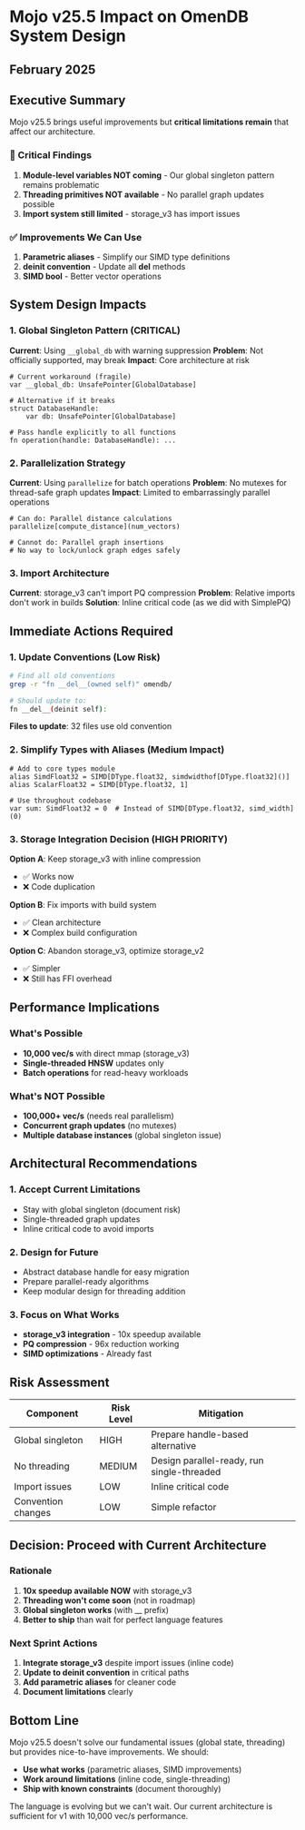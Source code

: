# Mojo v25.5 Impact on OmenDB System Design
## February 2025

## Executive Summary

Mojo v25.5 brings useful improvements but **critical limitations remain** that affect our architecture.

### 🚨 Critical Findings
1. **Module-level variables NOT coming** - Our global singleton pattern remains problematic
2. **Threading primitives NOT available** - No parallel graph updates possible
3. **Import system still limited** - storage_v3 has import issues

### ✅ Improvements We Can Use
1. **Parametric aliases** - Simplify our SIMD type definitions
2. **deinit convention** - Update all __del__ methods
3. **SIMD __bool__** - Better vector operations

## System Design Impacts

### 1. Global Singleton Pattern (CRITICAL)
**Current**: Using `__global_db` with warning suppression
**Problem**: Not officially supported, may break
**Impact**: Core architecture at risk

```mojo
# Current workaround (fragile)
var __global_db: UnsafePointer[GlobalDatabase]

# Alternative if it breaks
struct DatabaseHandle:
    var db: UnsafePointer[GlobalDatabase]
    
# Pass handle explicitly to all functions
fn operation(handle: DatabaseHandle): ...
```

### 2. Parallelization Strategy
**Current**: Using `parallelize` for batch operations
**Problem**: No mutexes for thread-safe graph updates
**Impact**: Limited to embarrassingly parallel operations

```mojo
# Can do: Parallel distance calculations
parallelize[compute_distance](num_vectors)

# Cannot do: Parallel graph insertions
# No way to lock/unlock graph edges safely
```

### 3. Import Architecture
**Current**: storage_v3 can't import PQ compression
**Problem**: Relative imports don't work in builds
**Solution**: Inline critical code (as we did with SimplePQ)

## Immediate Actions Required

### 1. Update Conventions (Low Risk)
```bash
# Find all old conventions
grep -r "fn __del__(owned self)" omendb/

# Should update to:
fn __del__(deinit self):
```

**Files to update**: 32 files use old convention

### 2. Simplify Types with Aliases (Medium Impact)
```mojo
# Add to core types module
alias SimdFloat32 = SIMD[DType.float32, simdwidthof[DType.float32]()]
alias ScalarFloat32 = SIMD[DType.float32, 1]

# Use throughout codebase
var sum: SimdFloat32 = 0  # Instead of SIMD[DType.float32, simd_width](0)
```

### 3. Storage Integration Decision (HIGH PRIORITY)
**Option A**: Keep storage_v3 with inline compression
- ✅ Works now
- ❌ Code duplication

**Option B**: Fix imports with build system
- ✅ Clean architecture
- ❌ Complex build configuration

**Option C**: Abandon storage_v3, optimize storage_v2
- ✅ Simpler
- ❌ Still has FFI overhead

## Performance Implications

### What's Possible
- **10,000 vec/s** with direct mmap (storage_v3)
- **Single-threaded HNSW** updates only
- **Batch operations** for read-heavy workloads

### What's NOT Possible
- **100,000+ vec/s** (needs real parallelism)
- **Concurrent graph updates** (no mutexes)
- **Multiple database instances** (global singleton issue)

## Architectural Recommendations

### 1. Accept Current Limitations
- Stay with global singleton (document risk)
- Single-threaded graph updates
- Inline critical code to avoid imports

### 2. Design for Future
- Abstract database handle for easy migration
- Prepare parallel-ready algorithms
- Keep modular design for threading addition

### 3. Focus on What Works
- **storage_v3 integration** - 10x speedup available
- **PQ compression** - 96x reduction working
- **SIMD optimizations** - Already fast

## Risk Assessment

| Component | Risk Level | Mitigation |
|-----------|------------|------------|
| Global singleton | HIGH | Prepare handle-based alternative |
| No threading | MEDIUM | Design parallel-ready, run single-threaded |
| Import issues | LOW | Inline critical code |
| Convention changes | LOW | Simple refactor |

## Decision: Proceed with Current Architecture

### Rationale
1. **10x speedup available NOW** with storage_v3
2. **Threading won't come soon** (not in roadmap)
3. **Global singleton works** (with __ prefix)
4. **Better to ship** than wait for perfect language features

### Next Sprint Actions
1. **Integrate storage_v3** despite import issues (inline code)
2. **Update to deinit convention** in critical paths
3. **Add parametric aliases** for cleaner code
4. **Document limitations** clearly

## Bottom Line

Mojo v25.5 doesn't solve our fundamental issues (global state, threading) but provides nice-to-have improvements. We should:
- **Use what works** (parametric aliases, SIMD improvements)
- **Work around limitations** (inline code, single-threading)
- **Ship with known constraints** (document thoroughly)

The language is evolving but we can't wait. Our current architecture is sufficient for v1 with 10,000 vec/s performance.